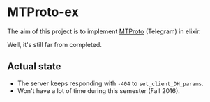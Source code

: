 # MTProto-ex

The aim of this project is to implement [MTProto](https://core.telegram.org/mtproto) (Telegram) in elixir.

Well, it's still far from completed.

## Actual state

* The server keeps responding with `-404` to `set_client_DH_params`.
* Won't have a lot of time during this semester (Fall 2016).
